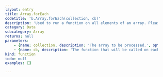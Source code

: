 ```yaml
---
layout: entry
title: Array.forEach
codetitle: 'b.Array.forEach(collection, cb)'
description: 'Used to run a function on all elements of an array. Please note the existance of the convenience methods '
category: Data
subcategory: Array
returns: null
parameters:
    - {name: collection, description: 'The array to be processed.', optional: false, type: [Array]}
    - {name: cb, description: 'The function that will be called on each element. The call will be like function(item,i) where i is the current index of the item within the array.', optional: false, type: [Function]}
kind: function
todo: null
examples: []

---
```

